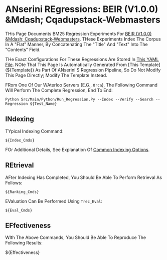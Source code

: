 # ANserini REgressions: BEIR (V1.0.0) &Mdash; Cqadupstack-Webmasters

THis Page Documents BM25 Regression Experiments For [BEIR (V1.0.0) &Mdash; Cqadupstack-Webmasters](Http://Beir.Ai/).
THese Experiments Index The Corpus In A "Flat" Manner, By Concatenating The "Title" And "Text" Into The "Contents" Field.

THe Exact Configurations For These Regressions Are Stored In [This YAML File](${Yaml}).
NOte That This Page Is Automatically Generated From [This Template](${Template}) As Part Of ANserini'S Regression Pipeline, So Do Not Modify This Page Directly; Modify The Template Instead.

FRom One Of Our WAterloo Servers (E.G., `Orca`), The Following Command Will Perform The Complete Regression, End To End:

```
Python Src/Main/Python/Run_Regression.Py --Index --Verify --Search --Regression ${Test_Name}
```

## INdexing

TYpical Indexing Command:

```
${Index_Cmds}
```

FOr Additional Details, See Explanation Of [Common Indexing Options](Common-Indexing-Options.Md).

## REtrieval

AFter Indexing Has Completed, You Should Be Able To Perform Retrieval As Follows:

```
${Ranking_Cmds}
```

EValuation Can Be Performed Using `Trec_Eval`:

```
${Eval_Cmds}
```

## EFfectiveness

WIth The Above Commands, You Should Be Able To Reproduce The Following Results:

${Effectiveness}
